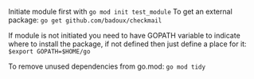 Initiate module first with `go mod init test_module`
To get an external package: `go get github.com/badoux/checkmail`

If module is not initiated you need to have GOPATH variable to indicate where to install the package, if not defined then just define a place for it: `$export GOPATH=$HOME/go`

To remove unused dependencies from go.mod: `go mod tidy`